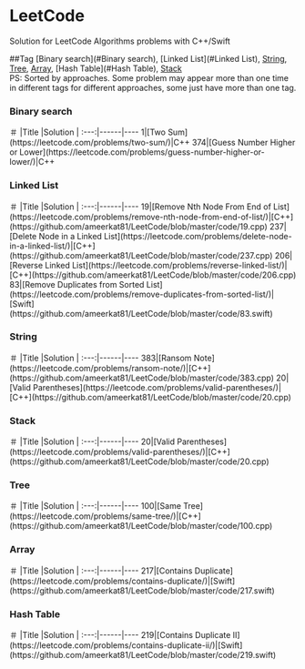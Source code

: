 # LeetCode

Solution for LeetCode Algorithms problems with C++/Swift

##Tag
[Binary search](#Binary search), [Linked List](#Linked List), [String](#String), [Tree](#Tree), [Array](#Array), [Hash Table](#Hash Table), [Stack](#Stack)  
PS: Sorted by approaches. Some problem may appear more than one time in different tags for different approaches, some just have more than one tag.


<h3 id="Binary search">Binary search</h3>
＃    |Title    |Solution  |
:---:|------|----
1|[Two Sum](https://leetcode.com/problems/two-sum/)|C++
374|[Guess Number Higher or Lower](https://leetcode.com/problems/guess-number-higher-or-lower/)|C++

<h3 id="Linked List">Linked List</h3>
＃    |Title    |Solution  |
:---:|------|----
19|[Remove Nth Node From End of List](https://leetcode.com/problems/remove-nth-node-from-end-of-list/)|[C++](https://github.com/ameerkat81/LeetCode/blob/master/code/19.cpp)
237|[Delete Node in a Linked List](https://leetcode.com/problems/delete-node-in-a-linked-list/)|[C++](https://github.com/ameerkat81/LeetCode/blob/master/code/237.cpp)
206|[Reverse Linked List](https://leetcode.com/problems/reverse-linked-list/)|[C++](https://github.com/ameerkat81/LeetCode/blob/master/code/206.cpp)
83|[Remove Duplicates from Sorted List](https://leetcode.com/problems/remove-duplicates-from-sorted-list/)|[Swift](https://github.com/ameerkat81/LeetCode/blob/master/code/83.swift)

<h3 id="String">String</h3>
＃    |Title    |Solution  |
:---:|------|----
383|[Ransom Note](https://leetcode.com/problems/ransom-note/)|[C++](https://github.com/ameerkat81/LeetCode/blob/master/code/383.cpp)
20|[Valid Parentheses](https://leetcode.com/problems/valid-parentheses/)|[C++](https://github.com/ameerkat81/LeetCode/blob/master/code/20.cpp)


<h3 id="Stack">Stack</h3>
＃    |Title    |Solution  |
:---:|------|----
20|[Valid Parentheses](https://leetcode.com/problems/valid-parentheses/)|[C++](https://github.com/ameerkat81/LeetCode/blob/master/code/20.cpp)


<h3 id="Tree">Tree</h3>
＃    |Title    |Solution  |
:---:|------|----
100|[Same Tree](https://leetcode.com/problems/same-tree/)|[C++](https://github.com/ameerkat81/LeetCode/blob/master/code/100.cpp)

<h3 id="Array">Array</h3>
＃    |Title    |Solution  |
:---:|------|----
217|[Contains Duplicate](https://leetcode.com/problems/contains-duplicate/)|[Swift](https://github.com/ameerkat81/LeetCode/blob/master/code/217.swift)

<h3 id="Hash Table">Hash Table</h3>
＃    |Title    |Solution  |
:---:|------|----
219|[Contains Duplicate II](https://leetcode.com/problems/contains-duplicate-ii/)|[Swift](https://github.com/ameerkat81/LeetCode/blob/master/code/219.swift)




